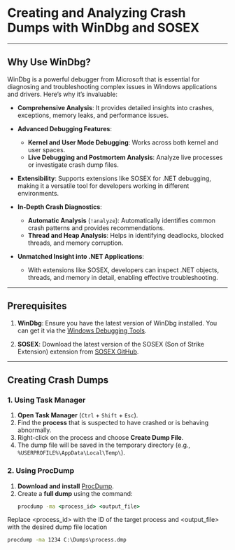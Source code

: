 # Creating and Analyzing Crash Dumps with WinDbg and SOSEX
---

## Why Use WinDbg?

WinDbg is a powerful debugger from Microsoft that is essential for diagnosing and troubleshooting complex issues in Windows applications and drivers. Here’s why it’s invaluable:

- **Comprehensive Analysis**: It provides detailed insights into crashes, exceptions, memory leaks, and performance issues.
  
- **Advanced Debugging Features**:
  - **Kernel and User Mode Debugging**: Works across both kernel and user spaces.
  - **Live Debugging and Postmortem Analysis**: Analyze live processes or investigate crash dump files.
  
- **Extensibility**: Supports extensions like SOSEX for .NET debugging, making it a versatile tool for developers working in different environments.

- **In-Depth Crash Diagnostics**:
  - **Automatic Analysis** (`!analyze`): Automatically identifies common crash patterns and provides recommendations.
  - **Thread and Heap Analysis**: Helps in identifying deadlocks, blocked threads, and memory corruption.
  
- **Unmatched Insight into .NET Applications**:
  - With extensions like SOSEX, developers can inspect .NET objects, threads, and memory in detail, enabling effective troubleshooting.

---

## Prerequisites

1. **WinDbg**: Ensure you have the latest version of WinDbg installed. You can get it via the [Windows Debugging Tools](https://learn.microsoft.com/en-us/windows-hardware/drivers/debugger/).

2. **SOSEX**: Download the latest version of the SOSEX (Son of Strike Extension) extension from [SOSEX GitHub](https://github.com/SteveJohnson/sosex).

---

## Creating Crash Dumps

### 1. Using Task Manager
1. **Open Task Manager** (`Ctrl` + `Shift` + `Esc`).
2. Find the **process** that is suspected to have crashed or is behaving abnormally.
3. Right-click on the process and choose **Create Dump File**.
4. The dump file will be saved in the temporary directory (e.g., `%USERPROFILE%\AppData\Local\Temp\`).

### 2. Using ProcDump
1. **Download and install** [ProcDump](https://learn.microsoft.com/en-us/sysinternals/downloads/procdump).
2. Create a **full dump** using the command:
   ```cmd
   procdump -ma <process_id> <output_file>
   ```
Replace <process_id> with the ID of the target process and <output_file> with the desired dump file location
```cmd
procdump -ma 1234 C:\Dumps\process.dmp
```

